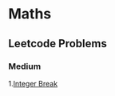 # Maths

## Leetcode Problems

### Medium
1.[Integer Break](https://leetcode.com/problems/integer-break/description/)
